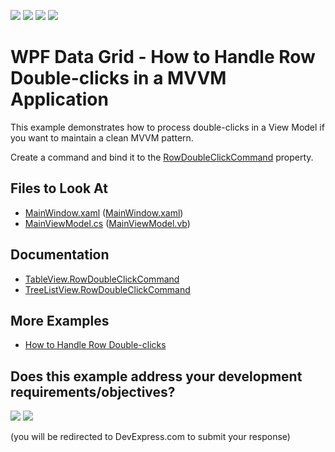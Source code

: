 <!-- default badges list -->
![](https://img.shields.io/endpoint?url=https://codecentral.devexpress.com/api/v1/VersionRange/128650706/21.1.2%2B)
[![](https://img.shields.io/badge/Open_in_DevExpress_Support_Center-FF7200?style=flat-square&logo=DevExpress&logoColor=white)](https://supportcenter.devexpress.com/ticket/details/E2458)
[![](https://img.shields.io/badge/📖_How_to_use_DevExpress_Examples-e9f6fc?style=flat-square)](https://docs.devexpress.com/GeneralInformation/403183)
[![](https://img.shields.io/badge/💬_Leave_Feedback-feecdd?style=flat-square)](#does-this-example-address-your-development-requirementsobjectives)
<!-- default badges end -->

# WPF Data Grid - How to Handle Row Double-clicks in a MVVM Application

This example demonstrates how to process double-clicks in a View Model if you want to maintain a clean MVVM pattern.

Create a command and bind it to the [RowDoubleClickCommand](https://docs.devexpress.com/WPF/DevExpress.Xpf.Grid.TableView.RowDoubleClickCommand) property.

<!-- default file list -->

## Files to Look At

* [MainWindow.xaml](./CS/RowDoubleClick_MVVM/MainWindow.xaml) ([MainWindow.xaml](./VB/RowDoubleClick_MVVM/MainWindow.xaml))
* [MainViewModel.cs](./CS/RowDoubleClick_MVVM/MainViewModel.cs#L26-L29) ([MainViewModel.vb](./VB/RowDoubleClick_MVVM/MainViewModel.vb#L31-L34))

<!-- default file list end -->

## Documentation

- [TableView.RowDoubleClickCommand](https://docs.devexpress.com/WPF/DevExpress.Xpf.Grid.TableView.RowDoubleClickCommand)
- [TreeListView.RowDoubleClickCommand](https://docs.devexpress.com/WPF/DevExpress.Xpf.Grid.TreeListView.RowDoubleClickCommand)

## More Examples

- [How to Handle Row Double-clicks](https://github.com/DevExpress-Examples/how-to-handle-row-double-clicks-e2915)
<!-- feedback -->
## Does this example address your development requirements/objectives?

[<img src="https://www.devexpress.com/support/examples/i/yes-button.svg"/>](https://www.devexpress.com/support/examples/survey.xml?utm_source=github&utm_campaign=wpf-data-grid-handle-row-double-clicks-in-mvvm-application&~~~was_helpful=yes) [<img src="https://www.devexpress.com/support/examples/i/no-button.svg"/>](https://www.devexpress.com/support/examples/survey.xml?utm_source=github&utm_campaign=wpf-data-grid-handle-row-double-clicks-in-mvvm-application&~~~was_helpful=no)

(you will be redirected to DevExpress.com to submit your response)
<!-- feedback end -->
